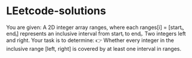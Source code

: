 # LEetcode-solutions
You are given:  A 2D integer array ranges, where each ranges[i] = [startᵢ, endᵢ] represents an inclusive interval from startᵢ to endᵢ.  Two integers left and right.  Your task is to determine: 👉 Whether every integer in the inclusive range [left, right] is covered by at least one interval in ranges.

